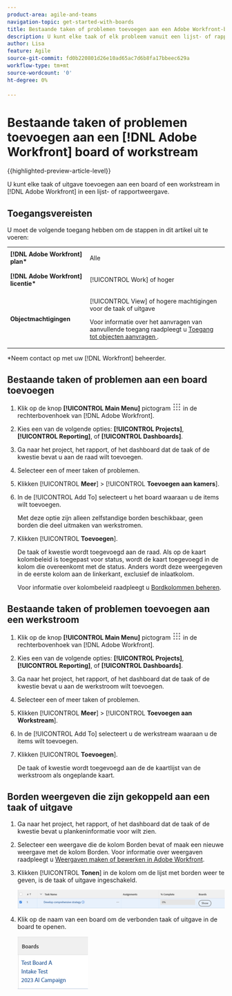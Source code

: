 ```yaml
---
product-area: agile-and-teams
navigation-topic: get-started-with-boards
title: Bestaande taken of problemen toevoegen aan een Adobe Workfront-board
description: U kunt elke taak of elk probleem vanuit een lijst- of rapportweergave toevoegen aan een bestuur in Adobe Workfront.
author: Lisa
feature: Agile
source-git-commit: fd0b220801d26e10ad65ac7d6b8fa17bbeec629a
workflow-type: tm+mt
source-wordcount: '0'
ht-degree: 0%

---
```


# Bestaande taken of problemen toevoegen aan een [!DNL Adobe Workfront] board of workstream

{{highlighted-preview-article-level}}

U kunt elke taak of uitgave toevoegen aan een board of een workstream in [!DNL Adobe Workfront] in een lijst- of rapportweergave.

## Toegangsvereisten

U moet de volgende toegang hebben om de stappen in dit artikel uit te voeren:

<table style="table-layout:auto">
 <col>
 <col>
 <tbody>
  <tr>
   <td role="rowheader"><strong>[!DNL Adobe Workfront] plan*</strong></td>
   <td> <p>Alle</p> </td>
  </tr>
  <tr>
   <td role="rowheader"><strong>[!DNL Adobe Workfront] licentie*</strong></td>
   <td> <p>[!UICONTROL Work] of hoger</p> </td>
  </tr>
  <tr>
   <td role="rowheader"><strong>Objectmachtigingen</strong></td>
   <td> <p>[!UICONTROL View] of hogere machtigingen voor de taak of uitgave</p> <p>Voor informatie over het aanvragen van aanvullende toegang raadpleegt u <a href="/help/quicksilver/workfront-basics/grant-and-request-access-to-objects/request-access.md" class="MCXref xref">Toegang tot objecten aanvragen </a>.</p> </td>
  </tr>
 </tbody>
</table>

&#42;Neem contact op met uw [!DNL Workfront] beheerder.

## Bestaande taken of problemen aan een board toevoegen

1. Klik op de knop **[!UICONTROL Main Menu]** pictogram ![](assets/main-menu-icon.png) in de rechterbovenhoek van [!DNL Adobe Workfront].
1. Kies een van de volgende opties: **[!UICONTROL Projects]**, **[!UICONTROL Reporting]**, of **[!UICONTROL Dashboards]**.
1. Ga naar het project, het rapport, of het dashboard dat de taak of de kwestie bevat u aan de raad wilt toevoegen.
1. Selecteer een of meer taken of problemen.
1. Klikken [!UICONTROL **Meer**] > [!UICONTROL **Toevoegen aan kamers**].
1. In de [!UICONTROL Add To] selecteert u het board waaraan u de items wilt toevoegen.

   Met deze optie zijn alleen zelfstandige borden beschikbaar, geen borden die deel uitmaken van werkstromen.

1. Klikken [!UICONTROL **Toevoegen**].

   De taak of kwestie wordt toegevoegd aan de raad. Als op de kaart kolombeleid is toegepast voor status, wordt de kaart toegevoegd in de kolom die overeenkomt met de status. Anders wordt deze weergegeven in de eerste kolom aan de linkerkant, exclusief de inlaatkolom.

   Voor informatie over kolombeleid raadpleegt u [Bordkolommen beheren](/help/quicksilver/agile/get-started-with-boards/manage-board-columns.md).

## Bestaande taken of problemen toevoegen aan een werkstroom

1. Klik op de knop **[!UICONTROL Main Menu]** pictogram ![](assets/main-menu-icon.png) in de rechterbovenhoek van [!DNL Adobe Workfront].
1. Kies een van de volgende opties: **[!UICONTROL Projects]**, **[!UICONTROL Reporting]**, of **[!UICONTROL Dashboards]**.
1. Ga naar het project, het rapport, of het dashboard dat de taak of de kwestie bevat u aan de werkstroom wilt toevoegen.
1. Selecteer een of meer taken of problemen.
1. Klikken [!UICONTROL **Meer**] > [!UICONTROL **Toevoegen aan Workstream**].
1. In de [!UICONTROL Add To] selecteert u de werkstream waaraan u de items wilt toevoegen.
1. Klikken [!UICONTROL **Toevoegen**].

   De taak of kwestie wordt toegevoegd aan de de kaartlijst van de werkstroom als ongeplande kaart.

## Borden weergeven die zijn gekoppeld aan een taak of uitgave

1. Ga naar het project, het rapport, of het dashboard dat de taak of de kwestie bevat u plankeninformatie voor wilt zien.
1. Selecteer een weergave die de kolom Borden bevat of maak een nieuwe weergave met de kolom Borden.
Voor informatie over weergaven raadpleegt u [Weergaven maken of bewerken in Adobe Workfront](/help/quicksilver/reports-and-dashboards/reports/reporting-elements/create-edit-views.md).
1. Klikken [!UICONTROL **Tonen**] in de kolom om de lijst met borden weer te geven, is de taak of uitgave ingeschakeld.

   ![Tekengebieden in kolom tonen](assets/show-boards-in-column.png)

1. Klik op de naam van een board om de verbonden taak of uitgave in de board te openen.

   ![Een board selecteren](assets/select-board-in-column.png)
